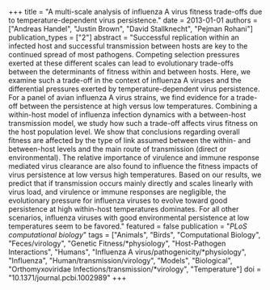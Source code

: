 +++
title = "A multi-scale analysis of influenza A virus fitness trade-offs due to temperature-dependent virus persistence."
date = 2013-01-01
authors = ["Andreas Handel", "Justin Brown", "David Stallknecht", "Pejman Rohani"]
publication_types = ["2"]
abstract = "Successful replication within an infected host and successful transmission between hosts are key to the continued spread of most pathogens. Competing selection pressures exerted at these different scales can lead to evolutionary trade-offs between the determinants of fitness within and between hosts. Here, we examine such a trade-off in the context of influenza A viruses and the differential pressures exerted by temperature-dependent virus persistence. For a  panel of avian influenza A virus strains, we find evidence for a trade-off between the persistence at high versus low temperatures. Combining a within-host  model of influenza infection dynamics with a between-host transmission model, we  study how such a trade-off affects virus fitness on the host population level. We show that conclusions regarding overall fitness are affected by the type of link  assumed between the within- and between-host levels and the main route of transmission (direct or environmental). The relative importance of virulence and  immune response mediated virus clearance are also found to influence the fitness  impacts of virus persistence at low versus high temperatures. Based on our results, we predict that if transmission occurs mainly directly and scales linearly with virus load, and virulence or immune responses are negligible, the evolutionary pressure for influenza viruses to evolve toward good persistence at  high within-host temperatures dominates. For all other scenarios, influenza viruses with good environmental persistence at low temperatures seem to be favored."
featured = false
publication = "*PLoS computational biology*"
tags = ["Animals", "Birds", "Computational Biology", "Feces/virology", "Genetic Fitness/*physiology", "Host-Pathogen Interactions", "Humans", "Influenza A virus/pathogenicity/*physiology", "Influenza", "Human/transmission/virology", "Models", "Biological", "Orthomyxoviridae Infections/transmission/*virology", "Temperature"]
doi = "10.1371/journal.pcbi.1002989"
+++

